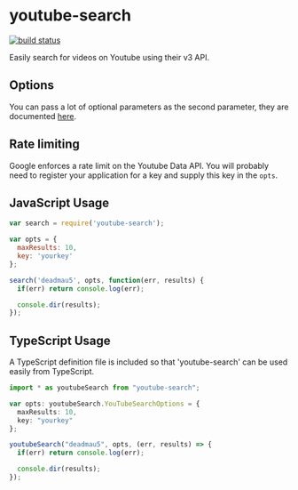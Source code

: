 # youtube-search

[![build status](https://secure.travis-ci.org/MaxGfeller/youtube-search.png)](http://travis-ci.org/MaxGfeller/youtube-search)

Easily search for videos on Youtube using their v3 API.

## Options

You can pass a lot of optional parameters as the second parameter, they are
documented [here](https://developers.google.com/youtube/v3/docs/search/list).

## Rate limiting

Google enforces a rate limit on the Youtube Data API. You will probably need to
register your application for a key and supply this key in the `opts`.

## JavaScript Usage

```javascript
var search = require('youtube-search');

var opts = {
  maxResults: 10,
  key: 'yourkey'
};

search('deadmau5', opts, function(err, results) {
  if(err) return console.log(err);

  console.dir(results);
});
```

## TypeScript Usage

A TypeScript definition file is included so that 'youtube-search' can be used 
easily from TypeScript.

```typescript
import * as youtubeSearch from "youtube-search";

var opts: youtubeSearch.YouTubeSearchOptions = {
  maxResults: 10,
  key: "yourkey"
};

youtubeSearch("deadmau5", opts, (err, results) => {
  if(err) return console.log(err);

  console.dir(results);
});
```